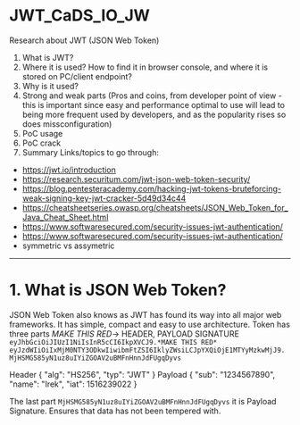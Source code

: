 # JWT_CaDS_IO_JW
Research about JWT (JSON Web Token) 
1. What is JWT?
2. Where it is used? How to find it in browser console, and where it is stored on PC/client endpoint?
3. Why is it used?
4. Strong and weak parts (Pros and coins, from developer point of view - this is important since easy and performance optimal to use will lead to being more frequent used by developers, and as the popularity rises so does missconfiguration)
5. PoC usage
6. PoC crack
7. Summary
Links/topics to go through:
* https://jwt.io/introduction
* https://research.securitum.com/jwt-json-web-token-security/
* https://blog.pentesteracademy.com/hacking-jwt-tokens-bruteforcing-weak-signing-key-jwt-cracker-5d49d34c44
* https://cheatsheetseries.owasp.org/cheatsheets/JSON_Web_Token_for_Java_Cheat_Sheet.html
* https://www.softwaresecured.com/security-issues-jwt-authentication/
* https://www.softwaresecured.com/security-issues-jwt-authentication/
* symmetric vs assymetric

---
# 1. What is JSON Web Token?
  JSON Web Token also knows as JWT has found its way into all major web frameworks. It has simple, compact and easy to use architecture. Token has three parts *MAKE THIS RED*-> HEADER, PAYLOAD SIGNATURE
`eyJhbGciOiJIUzI1NiIsInR5cCI6IkpXVCJ9.*MAKE THIS RED*
eyJzdWIiOiIxMjM0NTY3ODkwIiwibmFtZSI6IklyZWsiLCJpYXQiOjE1MTYyMzkwMjJ9.
MjHSMG585yN1uz8uIYiZGOAV2uBMFnHnnJdFUgqDyvs`

Header 
{
  "alg": "HS256",
  "typ": "JWT"
}
Payload
{
  "sub": "1234567890",
  "name": "Irek",
  "iat": 1516239022
}

The last part `MjHSMG585yN1uz8uIYiZGOAV2uBMFnHnnJdFUgqDyvs` it is Payload Signature. Ensures that data has not been tempered with.
















